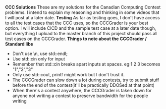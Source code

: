 **CCC Solutions**
These are my solutions for the Canadian Computing Contest problems. I intend to explain my reasoning and thinking in some videos that I will post at a later date.
**Testing**
As far as testing goes, I don't have access to all the test cases that the CCC uses, so the CCCGrader is your best option. I will include CICD and the sample test case at a later date though, but everything I upload to the master branch of this project should pass all test cases on the CCCGrader.
**Things to note about the CCCGrader / Standard libs**
- Don't use \n, use std::endl;
- Use std::cin only for input
- Remember that std::cin breaks apart inputs at spaces. eg 1 2 3 becomes "1","2","3"
- Only use std::cout, printf might work but I don't trust it.
- The CCCGrader can slow down a lot during contests, try to submit stuff before the end of the contest(it'll be practically DDOSed at that point)
- When there's a contest anywhere, the CCCGrader is taken down for anyone not writing a contest to preserve bandwidth for the people writing
